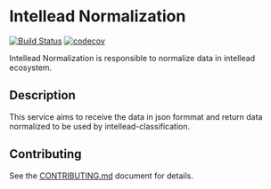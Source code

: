 # Intellead Normalization

[![Build Status](https://travis-ci.org/intellead/intellead-normalization.svg?branch=master)](https://travis-ci.org/intellead/intellead-normalization)
[![codecov](https://codecov.io/gh/intellead/intellead-normalization/branch/master/graph/badge.svg)](https://codecov.io/gh/intellead/intellead-normalization)

Intellead Normalization is responsible to normalize data in intellead ecosystem.

## Description

This service aims to receive the data in json formmat and return data normalized to be used by intellead-classification.

## Contributing

See the [CONTRIBUTING.md](./CONTRIBUTING.md) document for details.
